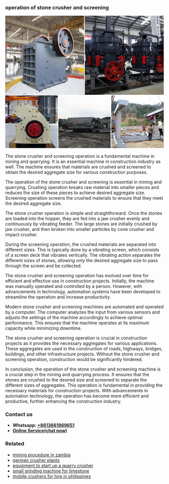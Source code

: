<h3>operation of stone crusher and screening</h3><img src='1708587142.jpg' alt=''><p>The stone crusher and screening operation is a fundamental machine in mining and quarrying. It is an essential machine in construction industry as well. The machine ensures that materials are crushed and screened to obtain the desired aggregate size for various construction purposes.</p><p>The operation of the stone crusher and screening is essential in mining and quarrying. Crushing operation breaks raw material into smaller pieces and reduces the size of these pieces to achieve desired aggregate size. Screening operation screens the crushed materials to ensure that they meet the desired aggregate size.</p><p>The stone crusher operation is simple and straightforward. Once the stones are loaded into the hopper, they are fed into a jaw crusher evenly and continuously by vibrating feeder. The large stones are initially crushed by jaw crusher, and then broken into smaller particles by cone crusher and impact crusher.</p><p>During the screening operation, the crushed materials are separated into different sizes. This is typically done by a vibrating screen, which consists of a screen deck that vibrates vertically. The vibrating action separates the different sizes of stones, allowing only the desired aggregate size to pass through the screen and be collected.</p><p>The stone crusher and screening operation has evolved over time for efficient and effective use in construction projects. Initially, the machine was manually operated and controlled by a person. However, with advancements in technology, automation systems have been developed to streamline the operation and increase productivity.</p><p>Modern stone crusher and screening machines are automated and operated by a computer. The computer analyzes the input from various sensors and adjusts the settings of the machine accordingly to achieve optimal performance. This ensures that the machine operates at its maximum capacity while minimizing downtime.</p><p>The stone crusher and screening operation is crucial in construction projects as it provides the necessary aggregates for various applications. These aggregates are used in the construction of roads, highways, bridges, buildings, and other infrastructure projects. Without the stone crusher and screening operation, construction would be significantly hindered.</p><p>In conclusion, the operation of the stone crusher and screening machine is a crucial step in the mining and quarrying process. It ensures that the stones are crushed to the desired size and screened to separate the different sizes of aggregates. This operation is fundamental in providing the necessary materials for construction projects. With advancements in automation technology, the operation has become more efficient and productive, further enhancing the construction industry.</p><h3>Contact us</h3><ul><li><strong>Whatsapp:&nbsp;<a href="https://wa.me/8613661969651">+8613661969651</a></strong></li><li><a href="https://swt.shibang-china.com/?git&amp;zhl&amp;operation of stone crusher and screening"><strong>Online Service(chat now)</strong></a></li></ul><h3>Related</h3><ul><li><a href='mining procedure in zambia.md'>mining procedure in zambia</a></li><li><a href='german crusher plants.md'>german crusher plants</a></li><li><a href='equipment to start up a quarry crusher.md'>equipment to start up a quarry crusher</a></li><li><a href='small grinding machine for limestone.md'>small grinding machine for limestone</a></li><li><a href='mobile crushers for hire in philippines.md'>mobile crushers for hire in philippines</a></li></ul>